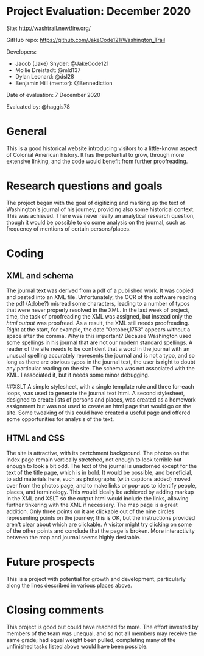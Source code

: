 # Project Evaluation: December 2020

Site: http://washtrail.newtfire.org/

GitHub repo: https://github.com/JakeCode121/Washington_Trail

Developers:
* Jacob (Jake) Snyder: @JakeCode121
* Mollie Dreistadt: @mld137
* Dylan Leonard: @dsl28
* Benjamin Hill (mentor): @Bennediction

Date of evaluation: 7 December 2020

Evaluated by: @haggis78

# General
This is a good historical website introducing visitors to a little-known aspect of Colonial American history. It has the potential to grow, through more extensive linking, and the code would benefit from further proofreading.

# Research questions and goals
The project began with the goal of digitizing and marking up the text of Washington's journal of his journey, providing also some historical context. This was achieved. There was never really an analytical research question, though it would be possible to do some analysis on the journal, such as frequency of mentions of certain persons/places.

# Coding
## XML and schema
The journal text was derived from a pdf of a published work. It was copied and pasted into an XML file. Unfortunately, the OCR of the software reading the pdf (Adobe?) misread some characters, leading to a number of typos that were never properly resolved in the XML. In the last week of project, time, the task of proofreading the XML was assigned, but instead only the *html output* was proofread. As a result, the XML still needs proofreading. Right at the start, for example, the date "October,1753" appears without a space after the comma. 
Why is this important? Because Washington used some spellings in his journal that are not our modern standard spellings. A reader of the site needs to be confident that a word in the journal with an unusual spelling accurately represents the journal and is not a typo, and so long as there are obvious typos in the journal text, the user is right to doubt any particular reading on the site.
The schema was not associated with the XML. I associated it, but it needs some minor debugging.

##XSLT
A simple stylesheet, with a single template rule and three for-each loops, was used to generate the journal text html. A second stylesheet, designed to create lists of persons and places, was created as a homework assignment but was not used to create an html page that would go on the site. Some tweaking of this could have created a useful page and offered some opportunities for analysis of the text.

## HTML and CSS
The site is attractive, with its partchment background. The photos on the index page remain vertically stretched, not enough to look terrible but enough to look a bit odd. 
The text of the journal is unadorned except for the text of the title page, which is in bold. It would be possible, and beneficial, to add materials here, such as photographs (with captions added) moved over from the photos page, and to make links or pop-ups to identify people, places, and terminology. This would ideally be achieved by adding markup in the XML and XSLT so the output html would include the links, allowing further tinkering with the XML if necessary.
The map page is a great addition. Only three points on it are clickable out of the nine circles representing points on the journey; this is OK, but the instructions provided aren't clear about which are clickable. A visitor might try clicking on some of the other points and conclude that the page is broken. More interactivity between the map and journal seems highly desirable.

# Future prospects
This is a project with potential for growth and development, particularly along the lines described in various places above.

# Closing comments
This project is good but could have reached for more. The effort invested by members of the team was unequal, and so not all members may receive the same grade; had equal weight been pulled, completing many of the unfinished tasks listed above would have been possible.
